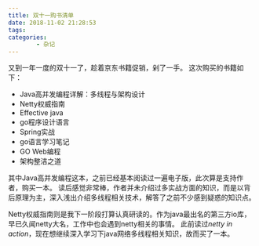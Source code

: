 ```yaml
---
title: 双十一购书清单
date: 2018-11-02 21:28:53
tags:
categories:
		- 杂记
---
```


又到一年一度的双十一了，趁着京东书籍促销，剁了一手。
这次购买的书籍如下：
* Java高并发编程详解：多线程与架构设计
* Netty权威指南
* Effective java
* go程序设计语言
* Spring实战
* go语言学习笔记
* GO Web编程
* 架构整洁之道

其中Java高并发编程这本，之前已经基本阅读过一遍电子版，此次算是支持作者，购买一本。
读后感觉非常棒，作者并未介绍过多实战方面的知识，而是以背后原理为主，深入浅出介绍多线程相关技术，解答了之前不少感到疑惑的知识点。

Netty权威指南则是我下一阶段打算认真研读的。作为java最出名的第三方io库，早已久闻netty大名，工作中也会遇到netty相关的事情。
此前读过*netty in action*，现在想继续深入学习下java网络多线程相关知识，故而买了一本。

